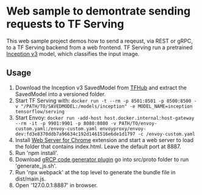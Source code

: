 #  Web sample to demontrate sending requests to TF Serving

This web sample project demos how to send a reqeust, via REST or gRPC, to a
TF Serving backend from a web frontend. TF Serving run a pretrained [Inception v3](https://tfhub.dev/google/imagenet/inception_v3/classification/5)
model, which classifies the input image.

## Usage

1. Download the Inception v3 SavedModel from [TFHub](https://tfhub.dev/google/imagenet/inception_v3/classification/5)
   and extract the SavedModel into a versioned folder.
2. Start TF Serving with:
`docker run -t --rm -p 8501:8501 -p 8500:8500 -v "/PATH/TO/SAVEDMODEL:/models/inception" -e MODEL_NAME=inception tensorflow/serving`
3. Start Envoy:
`docker run -add-host host.docker.internal:host-gateway --rm -it -p 9901:9901 -p 8080:8080 -v PATH/TO/envoy-custom.yaml:/envoy-custom.yaml envoyproxy/envoy-dev:fd3e8370ddb7a96634c192d1461516e6de1d1797 -c /envoy-custom.yaml`
4. Install [Web Server for Chrome](https://chrome.google.com/webstore/detail/web-server-for-chrome/ofhbbkphhbklhfoeikjpcbhemlocgigb?hl=en) 
   extension and start a web server to load the folder that contains 
   index.html. Leave the default port at 8887. 
5. Run 'npm install'.
6. Download [gRCP code generator plugin](https://github.com/grpc/grpc-web/releases/download/1.3.1/protoc-gen-grpc-web-1.3.1-linux-x86_64)
   go into src/proto folder to run 'generate_js.sh'.
7. Run 'npx webpack' at the top level to generate the bundle file in 
   dist/main.js.
6. Open '127.0.0.1:8887' in browser.